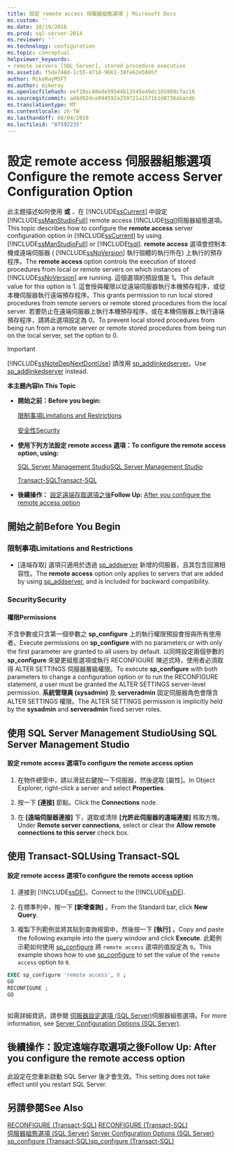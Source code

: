 ```yaml
---
title: 設定 remote access 伺服器組態選項 | Microsoft Docs
ms.custom: ''
ms.date: 10/19/2016
ms.prod: sql-server-2014
ms.reviewer: ''
ms.technology: configuration
ms.topic: conceptual
helpviewer_keywords:
- remote servers [SQL Server], stored procedure execution
ms.assetid: f5de748d-1c55-4714-9661-38fe62e5095f
author: MikeRayMSFT
ms.author: mikeray
ms.openlocfilehash: eef18ec48ede59544b13545e49dc105909cfac16
ms.sourcegitcommit: ad4d92dce894592a259721a1571b1d8736abacdb
ms.translationtype: MT
ms.contentlocale: zh-TW
ms.lasthandoff: 08/04/2020
ms.locfileid: "87592235"
---
```

# <a name="configure-the-remote-access-server-configuration-option"></a><span data-ttu-id="08d58-102">設定 remote access 伺服器組態選項</span><span class="sxs-lookup"><span data-stu-id="08d58-102">Configure the remote access Server Configuration Option</span></span>
  <span data-ttu-id="08d58-103">此主題描述如何使用 **或** ，在 [!INCLUDE[ssCurrent](../../includes/sscurrent-md.md)] 中設定 [!INCLUDE[ssManStudioFull](../../includes/ssmanstudiofull-md.md)] remote access [!INCLUDE[tsql](../../includes/tsql-md.md)]伺服器組態選項。</span><span class="sxs-lookup"><span data-stu-id="08d58-103">This topic describes how to configure the **remote access** server configuration option in [!INCLUDE[ssCurrent](../../includes/sscurrent-md.md)] by using [!INCLUDE[ssManStudioFull](../../includes/ssmanstudiofull-md.md)] or [!INCLUDE[tsql](../../includes/tsql-md.md)].</span></span> <span data-ttu-id="08d58-104">**remote access** 選項會控制本機或遠端伺服器 ( [!INCLUDE[ssNoVersion](../../includes/ssnoversion-md.md)] 執行個體的執行所在) 上執行的預存程序。</span><span class="sxs-lookup"><span data-stu-id="08d58-104">The **remote access** option controls the execution of stored procedures from local or remote servers on which instances of [!INCLUDE[ssNoVersion](../../includes/ssnoversion-md.md)] are running.</span></span> <span data-ttu-id="08d58-105">這個選項的預設值是 1。</span><span class="sxs-lookup"><span data-stu-id="08d58-105">This default value for this option is 1.</span></span> <span data-ttu-id="08d58-106">這會授與權限以從遠端伺服器執行本機預存程序，或從本機伺服器執行遠端預存程序。</span><span class="sxs-lookup"><span data-stu-id="08d58-106">This grants permission to run local stored procedures from remote servers or remote stored procedures from the local server.</span></span> <span data-ttu-id="08d58-107">若要防止在遠端伺服器上執行本機預存程序，或在本機伺服器上執行遠端預存程序，請將此選項設定為 0。</span><span class="sxs-lookup"><span data-stu-id="08d58-107">To prevent local stored procedures from being run from a remote server or remote stored procedures from being run on the local server, set the option to 0.</span></span>  
  
> [!IMPORTANT]  
>  [!INCLUDE[ssNoteDepNextDontUse](../../includes/ssnotedepnextdontuse-md.md)] <span data-ttu-id="08d58-108">請改用 [sp_addlinkedserver](/sql/relational-databases/system-stored-procedures/sp-addlinkedserver-transact-sql)。</span><span class="sxs-lookup"><span data-stu-id="08d58-108">Use [sp_addlinkedserver](/sql/relational-databases/system-stored-procedures/sp-addlinkedserver-transact-sql) instead.</span></span>  
  
 <span data-ttu-id="08d58-109">**本主題內容**</span><span class="sxs-lookup"><span data-stu-id="08d58-109">**In This Topic**</span></span>  
  
-   <span data-ttu-id="08d58-110">**開始之前：**</span><span class="sxs-lookup"><span data-stu-id="08d58-110">**Before you begin:**</span></span>  
  
     [<span data-ttu-id="08d58-111">限制事項</span><span class="sxs-lookup"><span data-stu-id="08d58-111">Limitations and Restrictions</span></span>](#Restrictions)  
  
     [<span data-ttu-id="08d58-112">安全性</span><span class="sxs-lookup"><span data-stu-id="08d58-112">Security</span></span>](#Security)  
  
-   <span data-ttu-id="08d58-113">**使用下列方法設定 remote access 選項：**</span><span class="sxs-lookup"><span data-stu-id="08d58-113">**To configure the remote access option, using:**</span></span>  
  
     [<span data-ttu-id="08d58-114">SQL Server Management Studio</span><span class="sxs-lookup"><span data-stu-id="08d58-114">SQL Server Management Studio</span></span>](#SSMSProcedure)  
  
     [<span data-ttu-id="08d58-115">Transact-SQL</span><span class="sxs-lookup"><span data-stu-id="08d58-115">Transact-SQL</span></span>](#TsqlProcedure)  
  
-   <span data-ttu-id="08d58-116">**後續操作：** [設定遠端存取選項之後](#FollowUp)</span><span class="sxs-lookup"><span data-stu-id="08d58-116">**Follow Up:**  [After you configure the remote access option](#FollowUp)</span></span>  
  
##  <a name="before-you-begin"></a><a name="BeforeYouBegin"></a> <span data-ttu-id="08d58-117">開始之前</span><span class="sxs-lookup"><span data-stu-id="08d58-117">Before You Begin</span></span>  
  
###  <a name="limitations-and-restrictions"></a><a name="Restrictions"></a> <span data-ttu-id="08d58-118">限制事項</span><span class="sxs-lookup"><span data-stu-id="08d58-118">Limitations and Restrictions</span></span>  
  
-   <span data-ttu-id="08d58-119">[遠端存取] 選項只適用於透過 [sp_addserver](/sql/relational-databases/system-stored-procedures/sp-addserver-transact-sql) 新增的伺服器，且其包含回溯相容性。</span><span class="sxs-lookup"><span data-stu-id="08d58-119">The **remote access** option only applies to servers that are added by using [sp_addserver](/sql/relational-databases/system-stored-procedures/sp-addserver-transact-sql), and is included for backward compatibility.</span></span>  
  
###  <a name="security"></a><a name="Security"></a> <span data-ttu-id="08d58-120">Security</span><span class="sxs-lookup"><span data-stu-id="08d58-120">Security</span></span>  
  
####  <a name="permissions"></a><a name="Permissions"></a> <span data-ttu-id="08d58-121">權限</span><span class="sxs-lookup"><span data-stu-id="08d58-121">Permissions</span></span>  
 <span data-ttu-id="08d58-122">不含參數或只含第一個參數之 **sp_configure** 上的執行權限預設會授與所有使用者。</span><span class="sxs-lookup"><span data-stu-id="08d58-122">Execute permissions on **sp_configure** with no parameters or with only the first parameter are granted to all users by default.</span></span> <span data-ttu-id="08d58-123">以同時設定兩個參數的 **sp_configure** 來變更組態選項或執行 RECONFIGURE 陳述式時，使用者必須取得 ALTER SETTINGS 伺服器層級權限。</span><span class="sxs-lookup"><span data-stu-id="08d58-123">To execute **sp_configure** with both parameters to change a configuration option or to run the RECONFIGURE statement, a user must be granted the ALTER SETTINGS server-level permission.</span></span> <span data-ttu-id="08d58-124">**系統管理員 (sysadmin)** 及 **serveradmin** 固定伺服器角色會隱含 ALTER SETTINGS 權限。</span><span class="sxs-lookup"><span data-stu-id="08d58-124">The ALTER SETTINGS permission is implicitly held by the **sysadmin** and **serveradmin** fixed server roles.</span></span>  
  
##  <a name="using-sql-server-management-studio"></a><a name="SSMSProcedure"></a> <span data-ttu-id="08d58-125">使用 SQL Server Management Studio</span><span class="sxs-lookup"><span data-stu-id="08d58-125">Using SQL Server Management Studio</span></span>  
  
#### <a name="to-configure-the-remote-access-option"></a><span data-ttu-id="08d58-126">設定 remote access 選項</span><span class="sxs-lookup"><span data-stu-id="08d58-126">To configure the remote access option</span></span>  
  
1.  <span data-ttu-id="08d58-127">在物件總管中，請以滑鼠右鍵按一下伺服器，然後選取 [屬性]。</span><span class="sxs-lookup"><span data-stu-id="08d58-127">In Object Explorer, right-click a server and select **Properties**.</span></span>  
  
2.  <span data-ttu-id="08d58-128">按一下 **[連接]** 節點。</span><span class="sxs-lookup"><span data-stu-id="08d58-128">Click the **Connections** node.</span></span>  
  
3.  <span data-ttu-id="08d58-129">在 **[遠端伺服器連接]** 下，選取或清除 **[允許此伺服器的遠端連接]** 核取方塊。</span><span class="sxs-lookup"><span data-stu-id="08d58-129">Under **Remote server connections**, select or clear the **Allow remote connections to this server** check box.</span></span>  
  
##  <a name="using-transact-sql"></a><a name="TsqlProcedure"></a> <span data-ttu-id="08d58-130">使用 Transact-SQL</span><span class="sxs-lookup"><span data-stu-id="08d58-130">Using Transact-SQL</span></span>  
  
#### <a name="to-configure-the-remote-access-option"></a><span data-ttu-id="08d58-131">設定 remote access 選項</span><span class="sxs-lookup"><span data-stu-id="08d58-131">To configure the remote access option</span></span>  
  
1.  <span data-ttu-id="08d58-132">連接到 [!INCLUDE[ssDE](../../includes/ssde-md.md)]。</span><span class="sxs-lookup"><span data-stu-id="08d58-132">Connect to the [!INCLUDE[ssDE](../../includes/ssde-md.md)].</span></span>  
  
2.  <span data-ttu-id="08d58-133">在標準列中，按一下 **[新增查詢]** 。</span><span class="sxs-lookup"><span data-stu-id="08d58-133">From the Standard bar, click **New Query**.</span></span>  
  
3.  <span data-ttu-id="08d58-134">複製下列範例並將其貼到查詢視窗中，然後按一下 **[執行]** 。</span><span class="sxs-lookup"><span data-stu-id="08d58-134">Copy and paste the following example into the query window and click **Execute**.</span></span> <span data-ttu-id="08d58-135">此範例示範如何使用 [sp_configure](/sql/relational-databases/system-stored-procedures/sp-configure-transact-sql) 將 `remote access` 選項的值設定為 `0`。</span><span class="sxs-lookup"><span data-stu-id="08d58-135">This example shows how to use [sp_configure](/sql/relational-databases/system-stored-procedures/sp-configure-transact-sql) to set the value of the `remote access` option to `0`.</span></span>  
  
```sql  
EXEC sp_configure 'remote access', 0 ;  
GO  
RECONFIGURE ;  
GO  
  
```  
  
 <span data-ttu-id="08d58-136">如需詳細資訊，請參閱 [伺服器設定選項 &#40;SQL Server&#41;](server-configuration-options-sql-server.md)伺服器組態選項。</span><span class="sxs-lookup"><span data-stu-id="08d58-136">For more information, see [Server Configuration Options &#40;SQL Server&#41;](server-configuration-options-sql-server.md).</span></span>  
  
##  <a name="follow-up-after-you-configure-the-remote-access-option"></a><a name="FollowUp"></a> <span data-ttu-id="08d58-137">後續操作：設定遠端存取選項之後</span><span class="sxs-lookup"><span data-stu-id="08d58-137">Follow Up: After you configure the remote access option</span></span>  
 <span data-ttu-id="08d58-138">此設定在您重新啟動 SQL Server 後才會生效。</span><span class="sxs-lookup"><span data-stu-id="08d58-138">This setting does not take effect until you restart SQL Server.</span></span>  
  
## <a name="see-also"></a><span data-ttu-id="08d58-139">另請參閱</span><span class="sxs-lookup"><span data-stu-id="08d58-139">See Also</span></span>  
 <span data-ttu-id="08d58-140">[RECONFIGURE &#40;Transact-SQL&#41;](/sql/t-sql/language-elements/reconfigure-transact-sql) </span><span class="sxs-lookup"><span data-stu-id="08d58-140">[RECONFIGURE &#40;Transact-SQL&#41;](/sql/t-sql/language-elements/reconfigure-transact-sql) </span></span>  
 <span data-ttu-id="08d58-141">[伺服器組態選項 &#40;SQL Server&#41;](server-configuration-options-sql-server.md) </span><span class="sxs-lookup"><span data-stu-id="08d58-141">[Server Configuration Options &#40;SQL Server&#41;](server-configuration-options-sql-server.md) </span></span>  
 [<span data-ttu-id="08d58-142">sp_configure &#40;Transact-SQL&#41;</span><span class="sxs-lookup"><span data-stu-id="08d58-142">sp_configure &#40;Transact-SQL&#41;</span></span>](/sql/relational-databases/system-stored-procedures/sp-configure-transact-sql)  
  
  

